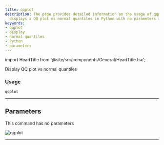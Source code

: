 ```yaml
---
title: qqplot
description: The page provides detailed information on the usage of qqplot, which
  displays a QQ plot vs normal quantiles in Python with no parameters required.
keywords:
- qqplot
- display
- normal quantiles
- Python
- parameters
---
```


import HeadTitle from '@site/src/components/General/HeadTitle.tsx';

<HeadTitle title="forex/qa/qqplot - Reference | OpenBB Terminal Docs" />

Display QQ plot vs normal quantiles

### Usage

```python
qqplot
```

---

## Parameters

This command has no parameters


![qqplot](https://user-images.githubusercontent.com/46355364/154307858-acd1a7d0-bb40-4639-a69c-c316749a90ab.png)

---
